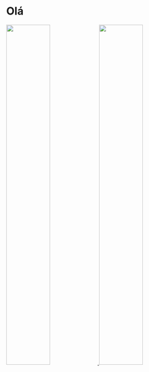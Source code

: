# **Olá**
<div>
  <a href="https://github.com/joaovtfor"
  <img width="48%" src="https://github-readme-stats.vercel.app/api/top-langs/?username=joaovtfor&hide_progress=true"/>
  <img width="48%" src="https://github-readme-stats.vercel.app/api?username=joaovtfor&show_icons=true&bg_color=DEG,1C1C1C,778899&title_color=DCDCDC&text_color=DCDCDC&icon_color=C0C0C0&border_color=F8F8FF&custom_title=Stats"/>
  <img width="48%" src=https://github-readme-stats.vercel.app/api/top-langs/?username=joaovtfor&custom_title=Languages&&show_icons=true&bg_color=DEG,1C1C1C,778899&title_color=DCDCDC&text_color=DCDCDC&icon_color=C0C0C0&border_color=F8F8FF
</div>  
